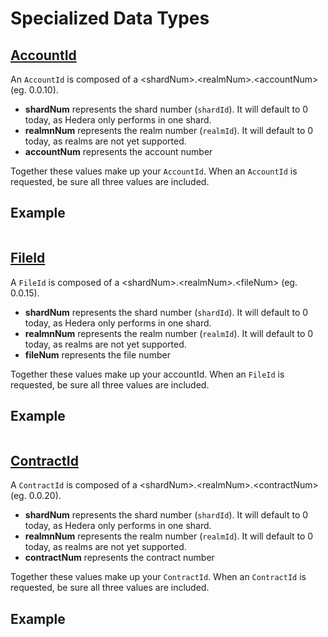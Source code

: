 # Specialized Data Types

## [AccountId](https://github.com/hashgraph/hedera-sdk-java/blob/master/src/main/java/com/hedera/hashgraph/sdk/account/AccountId.java)

An `AccountId` is composed of a &lt;shardNum&gt;.&lt;realmNum&gt;.&lt;accountNum&gt; \(eg. 0.0.10\).

* **shardNum** represents the shard number \(`shardId`\). It will default to 0 today, as Hedera only performs in one shard.
* **realmnNum** represents the realm number \(`realmId`\). It will default to 0 today, as realms are not yet supported.
* **accountNum** represents the account number

Together these values make up your `AccountId`. When an `AccountId` is requested, be sure all three values are included.

## Example <a id="example"></a>

```text

```

## [FileId](https://github.com/hashgraph/hedera-sdk-java/blob/master/src/main/java/com/hedera/hashgraph/sdk/file/FileId.java)

A `FileId` is composed of a &lt;shardNum&gt;.&lt;realmNum&gt;.&lt;fileNum&gt; \(eg. 0.0.15\).

* **shardNum** represents the shard number \(`shardId`\). It will default to 0 today, as Hedera only performs in one shard.
* **realmnNum** represents the realm number \(`realmId`\). It will default to 0 today, as realms are not yet supported.
* **fileNum** represents the file number

Together these values make up your accountId. When an `FileId` is requested, be sure all three values are included.

## Example <a id="example-1"></a>

```text

```

## [ContractId](https://github.com/hashgraph/hedera-sdk-java/blob/master/src/main/java/com/hedera/hashgraph/sdk/contract/ContractId.java)

A `ContractId` is composed of a &lt;shardNum&gt;.&lt;realmNum&gt;.&lt;contractNum&gt; \(eg. 0.0.20\).

* **shardNum** represents the shard number \(`shardId`\). It will default to 0 today, as Hedera only performs in one shard.
* **realmnNum** represents the realm number \(`realmId`\). It will default to 0 today, as realms are not yet supported.
* **contractNum** represents the contract number

Together these values make up your `ContractId`. When an `ContractId` is requested, be sure all three values are included.

## Example <a id="example-2"></a>

```text

```

